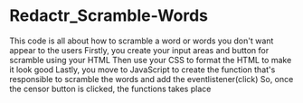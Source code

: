 # Redactr_Scramble-Words
This code is all about how to scramble a word or words you don't want appear to the users
Firstly, you create your input areas and button for scramble using your HTML 
Then use your CSS to format the HTML to make it look good
Lastly, you move to JavaScript to create the function that's responsible to scramble the words and add the eventlistener(click)
So, once the censor button is clicked, the functions takes place

